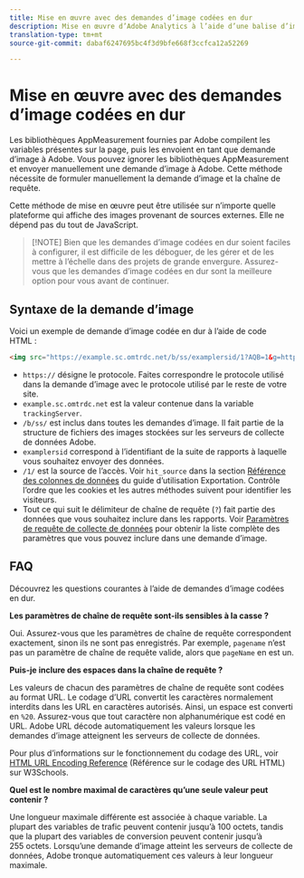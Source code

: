 ```yaml
---
title: Mise en œuvre avec des demandes d’image codées en dur
description: Mise en œuvre d’Adobe Analytics à l’aide d’une balise d’image HTML (demande d’image codée en dur)
translation-type: tm+mt
source-git-commit: dabaf6247695bc4f3d9bfe668f3ccfca12a52269

---
```



# Mise en œuvre avec des demandes d’image codées en dur

Les bibliothèques AppMeasurement fournies par Adobe compilent les variables présentes sur la page, puis les envoient en tant que demande d’image à Adobe. Vous pouvez ignorer les bibliothèques AppMeasurement et envoyer manuellement une demande d’image à Adobe. Cette méthode nécessite de formuler manuellement la demande d’image et la chaîne de requête.

Cette méthode de mise en œuvre peut être utilisée sur n’importe quelle plateforme qui affiche des images provenant de sources externes. Elle ne dépend pas du tout de JavaScript.

>[!NOTE] Bien que les demandes d’image codées en dur soient faciles à configurer, il est difficile de les déboguer, de les gérer et de les mettre à l’échelle dans des projets de grande envergure. Assurez-vous que les demandes d’image codées en dur sont la meilleure option pour vous avant de continuer.

## Syntaxe de la demande d’image

Voici un exemple de demande d’image codée en dur à l’aide de code HTML :

```html
<img src="https://example.sc.omtrdc.net/b/ss/examplersid/1?AQB=1&g=http%3A%2F%2Fexample.com&pageName=Example%20hardcoded%20hit&v1=Example%20value&AQE=1"/>
```

* `https://` désigne le protocole. Faites correspondre le protocole utilisé dans la demande d’image avec le protocole utilisé par le reste de votre site.
* `example.sc.omtrdc.net` est la valeur contenue dans la variable `trackingServer`.
* `/b/ss/` est inclus dans toutes les demandes d’image. Il fait partie de la structure de fichiers des images stockées sur les serveurs de collecte de données Adobe.
* `examplersid` correspond à l’identifiant de la suite de rapports à laquelle vous souhaitez envoyer des données.
* `/1/` est la source de l’accès. Voir `hit_source` dans la section [Référence des colonnes de données](../../export/analytics-data-feed/c-df-contents/datafeeds-reference.md) du guide d’utilisation Exportation. Contrôle l’ordre que les cookies et les autres méthodes suivent pour identifier les visiteurs.
* Tout ce qui suit le délimiteur de chaîne de requête (`?`) fait partie des données que vous souhaitez inclure dans les rapports. Voir [Paramètres de requête de collecte de données](../validate/query-parameters.md) pour obtenir la liste complète des paramètres que vous pouvez inclure dans une demande d’image.

## FAQ

Découvrez les questions courantes à l’aide de demandes d’image codées en dur.

**Les paramètres de chaîne de requête sont-ils sensibles à la casse ?**

Oui. Assurez-vous que les paramètres de chaîne de requête correspondent exactement, sinon ils ne sont pas enregistrés. Par exemple, `pagename` n’est pas un paramètre de chaîne de requête valide, alors que `pageName` en est un.

**Puis-je inclure des espaces dans la chaîne de requête ?**

Les valeurs de chacun des paramètres de chaîne de requête sont codées au format URL. Le codage d’URL convertit les caractères normalement interdits dans les URL en caractères autorisés. Ainsi, un espace est converti en `%20`. Assurez-vous que tout caractère non alphanumérique est codé en URL. Adobe URL décode automatiquement les valeurs lorsque les demandes d’image atteignent les serveurs de collecte de données.

Pour plus d’informations sur le fonctionnement du codage des URL, voir [HTML URL Encoding Reference](https://www.w3schools.com/tags/ref_urlencode.asp) (Référence sur le codage des URL HTML) sur W3Schools.

**Quel est le nombre maximal de caractères qu’une seule valeur peut contenir ?**

Une longueur maximale différente est associée à chaque variable. La plupart des variables de trafic peuvent contenir jusqu’à 100 octets, tandis que la plupart des variables de conversion peuvent contenir jusqu’à 255 octets. Lorsqu’une demande d’image atteint les serveurs de collecte de données, Adobe tronque automatiquement ces valeurs à leur longueur maximale.
